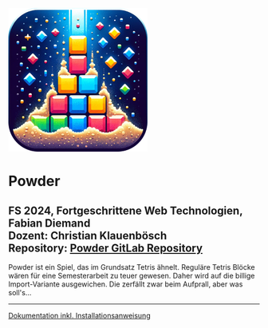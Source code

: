 ![Powder-Icon](./.docs/img/powder-icon-s.png)

# Powder

FS 2024, Fortgeschrittene Web Technologien, Fabian Diemand <br>
Dozent: Christian Klauenbösch <br>
Repository: [Powder GitLab Repository](https://git.ffhs.ch/web-technologien/fwebt/fs24/infp-w-af004-fwebt_pibs-be-1-pva/studs/fwebt-fs24-powder)
--- 
Powder ist ein Spiel, das im Grundsatz Tetris ähnelt. Reguläre Tetris Blöcke wären für eine Semesterarbeit zu teuer gewesen. Daher wird auf die billige Import-Variante ausgewichen. Die zerfällt zwar beim Aufprall, aber was soll's...

---
[Dokumentation inkl. Installationsanweisung](./.docs/doc.md)